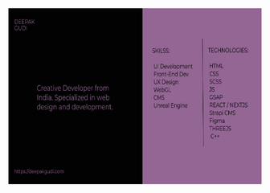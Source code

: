 <img src="https://github.com/deepakgudi-pixel/deepakgudi-pixel/blob/main/card.jpg" style="width: 650px; height:350px; align-items:center;">
